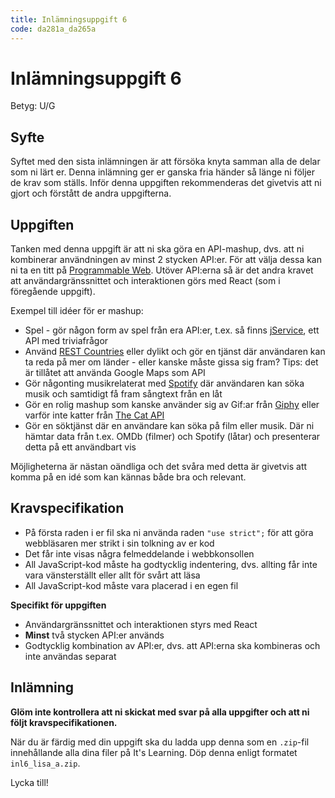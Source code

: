 ```yaml
---
title: Inlämningsuppgift 6
code: da281a_da265a
---
```


# Inlämningsuppgift 6

Betyg: U/G

## Syfte

Syftet med den sista inlämningen är att försöka knyta samman alla de delar som ni lärt er. Denna inlämning ger er ganska fria händer så länge ni följer de krav som ställs. Inför denna uppgiften rekommenderas det givetvis att ni gjort och förstått de andra uppgifterna.

## Uppgiften

Tanken med denna uppgift är att ni ska göra en API-mashup, dvs. att ni kombinerar användningen av minst 2 stycken API:er. För att välja dessa kan ni ta en titt på [Programmable Web](http://www.programmableweb.com/apis/directory). Utöver API:erna så är det andra kravet att användargränssnittet och interaktionen görs med React (som i föregående uppgift).

Exempel till idéer för er mashup:

* Spel - gör någon form av spel från era API:er, t.ex. så finns [jService](http://jservice.io), ett API med triviafrågor
* Använd [REST Countries](https://restcountries.eu) eller dylikt och gör en tjänst där användaren kan ta reda på mer om länder - eller kanske måste gissa sig fram? Tips: det är tillåtet att använda Google Maps som API
* Gör någonting musikrelaterat med [Spotify](https://developer.spotify.com/web-api/) där användaren kan söka musik och samtidigt få fram sångtext från en låt
* Gör en rolig mashup som kanske använder sig av Gif:ar från [Giphy](https://github.com/Giphy/GiphyAPI) eller varför inte katter från [The Cat API](http://thecatapi.com)
* Gör en söktjänst där en användare kan söka på film eller musik. Där ni hämtar data från t.ex. OMDb (filmer) och Spotify (låtar) och presenterar detta på ett användbart vis

Möjligheterna är nästan oändliga och det svåra med detta är givetvis att komma på en idé som kan kännas både bra och relevant.

## Kravspecifikation

* På första raden i er fil ska ni använda raden `"use strict";` för att göra webbläsaren mer strikt i sin tolkning av er kod
* Det får inte visas några felmeddelande i webbkonsollen
* All JavaScript-kod måste ha godtycklig indentering, dvs. allting får inte vara vänsterställt eller allt för svårt att läsa
* All JavaScript-kod måste vara placerad i en egen fil

**Specifikt för uppgiften**

* Användargränssnittet och interaktionen styrs med React
* **Minst** två stycken API:er används
* Godtycklig kombination av API:er, dvs. att API:erna ska kombineras och inte användas separat

## Inlämning

**Glöm inte kontrollera att ni skickat med svar på alla uppgifter och att ni följt kravspecifikationen.**

När du är färdig med din uppgift ska du ladda upp denna som en `.zip`-fil innehållande alla dina filer på It's Learning. Döp denna enligt formatet `inl6_lisa_a.zip`.

Lycka till!
